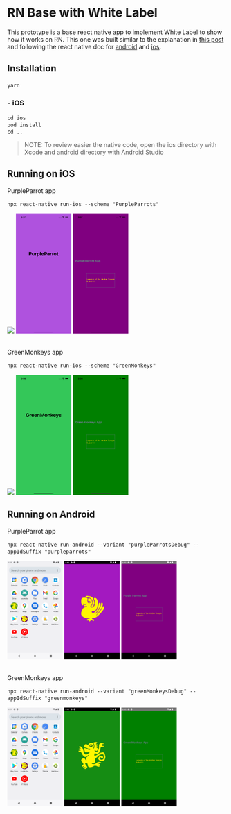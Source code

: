 # RN Base with White Label

This prototype is a base react native app to implement White Label to show how it works on RN. This one was built similar to the explanation in [this post](https://medium.com/flawless-app-stories/react-native-white-label-101-163c1967c12a) and following the react native doc for [android](https://reactnative.dev/docs/native-modules-android) and [ios](https://reactnative.dev/docs/native-modules-ios).

## Installation

```
yarn
```

### - iOS
```
cd ios
pod install
cd ..
```
>NOTE: To review easier the native code, open the ios directory with Xcode and android directory with Android Studio

## Running on iOS
PurpleParrot app
```
npx react-native run-ios --scheme "PurpleParrots"
```
<img src="./assets/home-ios.png" width="128"/> <img src="./assets/purple-parrots-ios1.png" width="128"/> <img src="./assets/purple-parrots-ios2.png" width="128"/>

\
GreenMonkeys app
```
npx react-native run-ios --scheme "GreenMonkeys"
```
<img src="./assets/home-ios.png" width="128"/> <img src="./assets/green-monkeys-ios1.png" width="128"/> <img src="./assets/green-monkeys-ios2.png" width="128"/>

## Running on Android
PurpleParrot app
```
npx react-native run-android --variant "purpleParrotsDebug" --appIdSuffix "purpleparrots"
```
<img src="./assets/android-apps.png" width="128"/> <img src="./assets/purple-parrots-android1.png" width="128"/> <img src="./assets/purple-parrots-android2.png" width="128"/>

\
GreenMonkeys app
```
npx react-native run-android --variant "greenMonkeysDebug" --appIdSuffix "greenmonkeys"
```
<img src="./assets/android-apps.png" width="128"/> <img src="./assets/green-monkeys-android1.png" width="128"/> <img src="./assets/green-monkeys-android2.png" width="128"/>
